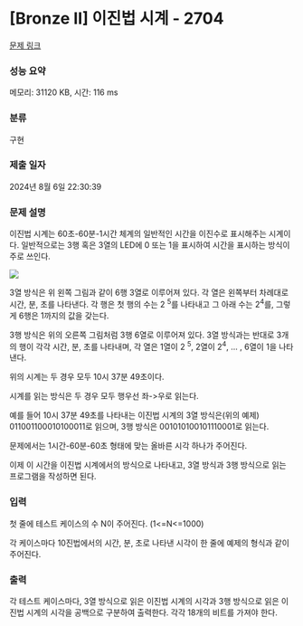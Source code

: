 # [Bronze II] 이진법 시계 - 2704 

[문제 링크](https://www.acmicpc.net/problem/2704) 

### 성능 요약

메모리: 31120 KB, 시간: 116 ms

### 분류

구현

### 제출 일자

2024년 8월 6일 22:30:39

### 문제 설명

<p>이진법 시계는 60초-60분-1시간 체계의 일반적인 시간을 이진수로 표시해주는 시계이다. 일반적으로는 3행 혹은 3열의 LED에 0 또는 1을 표시하여 시간을 표시하는 방식이 주로 쓰인다.</p>

<p><img src="https://www.acmicpc.net/upload/images/binaryclock.png" style="background-color:initial"></p>

<p>3열 방식은 위 왼쪽 그림과 같이 6행 3열로 이루어져 있다. 각 열은 왼쪽부터 차례대로 시간, 분, 초를 나타낸다. 각 행은 첫 행의 수는 2 <sup>5</sup>를 나타내고 그 아래 수는 2<sup>4</sup>를, 그렇게 6행은 1까지의 값을 갖는다.</p>

<p>3행 방식은 위의 오른쪽 그림처럼 3행 6열로 이루어져 있다. 3열 방식과는 반대로 3개의 행이 각각 시간, 분, 초를 나타내며, 각 열은 1열이 2 <sup>5</sup>, 2열이 2<sup>4</sup>, ... , 6열이 1을 나타낸다.</p>

<p>위의 시계는 두 경우 모두 10시 37분 49초이다.</p>

<p>시계를 읽는 방식은 두 경우 모두 행우선 좌->우로 읽는다.</p>

<p>예를 들어 10시 37분 49초를 나타내는 이진법 시계의 3열 방식은(위의 예제) 011001100010100011로 읽으며, 3행 방식은 001010100101110001로 읽는다.</p>

<p>문제에서는 1시간-60분-60초 형태에 맞는 올바른 시각 하나가 주어진다.</p>

<p>이제 이 시간을 이진법 시계에서의 방식으로 나타내고, 3열 방식과 3행 방식으로 읽는 프로그램을 작성하면 된다.</p>

### 입력 

 <p>첫 줄에 테스트 케이스의 수 N이 주어진다. (1<=N<=1000)</p>

<p>각 케이스마다 10진법에서의 시간, 분, 초로 나타낸 시각이 한 줄에 예제의 형식과 같이 주어진다.</p>

### 출력 

 <p>각 테스트 케이스마다, 3열 방식으로 읽은 이진법 시계의 시각과 3행 방식으로 읽은 이진법 시계의 시각을 공백으로 구분하여 출력한다. 각각 18개의 비트를 가져야 한다.</p>

